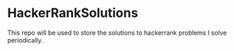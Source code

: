# HackerRankSolutions
 This repo will be used to store the solutions to hackerrank problems I solve periodically. 
